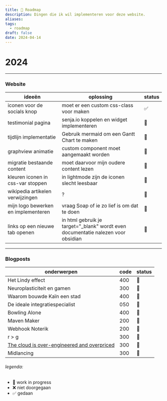 ```yaml
---
title: 🎯 Roadmap
description: Dingen die ik wil implementeren voor deze website.
aliases: 
tags:
  - roadmap
draft: false
date: 2024-04-14
---
```

# 2024
---
### Website

| ideeën                              | oplossing                                                                        | status |
| ----------------------------------- | -------------------------------------------------------------------------------- | ------ |
| iconen voor de socials knop         | moet er een custom css-class voor maken                                          | ✅      |
| testimonial pagina                  | senja.io koppelen en widget implementeren                                        | 🔁     |
| tijdlijn implementatie              | Gebruik mermaid om een Gantt Chart te maken                                      | 🔁     |
| graphview animatie                  | custom component moet aangemaakt worden                                          | 🔁     |
| migratie bestaande content          | moet daarvoor mijn oudere content lezen                                          | 🔁     |
| kleuren iconen in css-var stoppen   | in lightmode zijn de iconen slecht leesbaar                                      | 🔁     |
| wikipedia artikelen verwijzingen    | ?                                                                                | 🔁     |
| mijn logo bewerken en implementeren | vraag Soap of ie zo lief is om dat te doen                                       | 🔁     |
| links op een nieuwe tab openen      | in html gebruik je target="_blank" wordt even documentatie nalezen voor obsidian | 🔁     |


---
### Blogposts

| onderwerpen                                                                                | code | status |
| ------------------------------------------------------------------------------------------ | ---- | ------ |
| Het Lindy effect                                                                           | 400  | 🔁     |
| Neuroplasticiteit en gamen                                                                 | 300  | 🔁     |
| Waarom bouwde Kaïn een stad                                                                | 400  | 🔁     |
| De ideale integratiespecialist                                                             | 050  | 🔁     |
| Bowling Alone                                                                              | 400  | 🔁     |
| Maven Maker                                                                                | 200  | 🔁     |
| Webhook Noterik                                                                            | 200  | 🔁     |
| r > g                                                                                      | 300  | 🔁     |
| [The cloud is over-engineered and overpriced](https://www.youtube.com/watch?v=Cd9aRtwj9xA) | 300  | 🔁     |
| Midlancing                                                                                 | 300  | 🔁     |

###### legenda:
- 🔁 work in progress
- ❌ niet doorgegaan
- ✅ gedaan